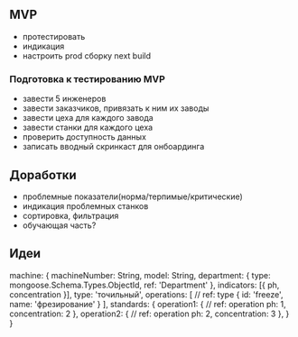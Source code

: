 ## MVP
- протестировать
- индикация
- настроить prod сборку next build

### Подготовка к тестированию MVP
- завести 5 инженеров
- завести заказчиков, привязать к ним их заводы
- завести цеха для каждого завода
- завести станки для каждого цеха
- проверить доступность данных 
- записать вводный скринкаст для онбоардинга

## Доработки
- проблемные показатели(норма/терпимые/критические)
- индикация проблемных станков
- сортировка, фильтрация
- обучающая часть?

## Идеи

machine: {
  machineNumber: String,
  model: String,
  department: {
    type: mongoose.Schema.Types.ObjectId,
    ref: 'Department'
  },
  indicators: [{
    ph,
    concentration
  }],
  type: 'точильный',
  operations: [ // ref: type
    {
      id: 'freeze',
      name: 'фрезирование'
    }
  ],
  standards: {
    operation1: { // ref: operation
      ph: 1,
      concentration: 2
    },
    operation2: { // ref: operation
      ph: 2,
      concentration: 3
    },
  }
}